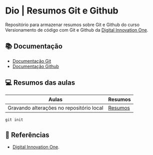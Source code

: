
# Dio | Resumos Git e Github

Repositório para armazenar resumos sobre Git e Github do curso Versionamento de código com  Git e Github da [Digital Innovation One](https://www.dio.me/).

## 📚 Documentação
- [Documentação Git](https://git-scm.com/doc)
- [Documentação Github](https://docs.github.com/pt)

## 💻 Resumos das aulas

| Aulas | Resumos |
|-------|---------|
| Gravando alterações no repositório local | [Resumos]() |

```
git init 
```

## 🔎 Referências
- [Digital Innovation One](https://www.dio.me/).

